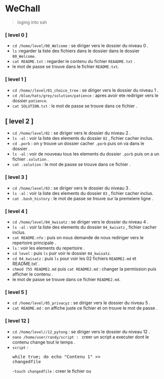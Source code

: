 # WeChall
> loging into ssh 

### [ level 0 ] 
- `cd /home/level/00_Welcome` : se diriger vers le dossier du niveau 0 .
- `ls` :regarder la liste des fichiers dans le dossier dans le dossier `00_Welcome`.
- `cat README.txt` : regarder le contenu du fichier `REAADME.txt` .
- le mot de passe se trouve dans le fichier `README.txt`. 

### [ level 1 ]
 - `cd /home//level/01_choice_tree` : se diriger vers le dossier du niveau 1 .
 - `cd /blue/hats/grey/solution/patience` : apres avoir ete rediriger vers le dossier `patience`. 
 - `cat SOLUTION.txt` : le mot de passe se trouve dans ce fichier .

## [ level 2 ] 
 - `cd /home/level/02` : se diriger vers le dossier du niveau 2 .
 - `ls -al` : voir la liste des elements du dossier `02` , fichier cacher inclus.
 - `cd .porb` : on y trouve un dossier cacher `.porb` puis on va dans le dossier .
 - `ls -al` : voir de nouveau tous les elements du dossier `.porb` puis on a un fichier `.solution` .
 - `cat .solution` : le mot de passe se trouve dans ce fichier .

### [ level 3 ] 
 - `cd /home/level/03` :  se diriger vers le dossier du niveau 3 .
 - `ls -al` : voir la liste des elements du dossier `03` , fichier cacher inclus.
 - `cat .bash_history` : le mot de passe se trouve sur la premeiere ligne .

### [ level 4 ] 
 - `cd /home/level/04_kwisatz` : se diriger vers le dossier du niveau 4 .
 - `ls -al` : voir la liste des elements du dossier `04_kwisatz` , fichier cacher inclus.
 - `cat README.nfo` : puis on nous demande de nous rediriger vers le repertoire principale .
 - `ls` : voir les elements du repertoire .
 - `cd level` : puis `ls` puir voir le dossier `04_kwisatz`.
 - `cd 04_kwisatz` : puis `ls` pour voir les 02 fichiers `README2.md` et README.txt`.
 - `chmod 755 README2.md` puis `cat README2.md` : changer la permission puis afficher le contenu .
 - le mot de passe se trouve dans ce fichier `README2.md`.  

### [ level 5 ] 
 - `cd /home/level/05_privacyz` : se diriger vers le dossier du niveau 5 .
 - `cat README.md` : on affiche juste ce fichier et on trouve le mot de passe . 


### [ level 12 ] 
- `cd /home/level//12_pytong` : se diriger vers le dossier du niveau 12 .
- `nano /home/user/randy/script : ` creer un script a executer dont le contenu change tout le temps .
- `script` :
                     <pre>while true; do 
                             echo "Contenu 1"  >> changedfile </pre>
-`touch changedfile` : creer le fichier ou 


